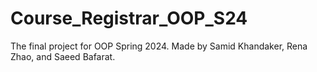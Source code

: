 # Course_Registrar_OOP_S24
The final project for OOP Spring 2024. Made by Samid Khandaker, Rena Zhao, and Saeed Bafarat. 
